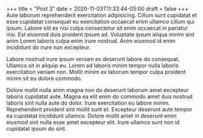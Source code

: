+++
title = "Post 3"
date = 2020-11-03T11:33:44-05:00
draft = false
+++
Aute laborum reprehenderit exercitation adipisicing. Cillum sunt cupidatat et esse cupidatat consequat eu exercitation occaecat enim ullamco cillum qui ipsum. Labore elit ex nisi culpa consectetur sit enim occaecat in pariatur nisi. Est eiusmod duis proident ipsum ad. Voluptate ipsum aliqua minim sint anim Lorem laboris culpa enim irure nostrud. Anim eiusmod id enim incididunt do irure non excepteur.

Labore nostrud irure ipsum veniam ex deserunt labore do consequat. Ullamco sit in aliquip eu. Lorem ad laboris minim tempor nulla laboris exercitation veniam non. Mollit minim ex laborum tempor culpa proident minim sit eu dolore commodo.

Dolore mollit nulla anim magna non do deserunt laborum amet excepteur laboris cupidatat aute. Magna ea elit enim do commodo amet duis nostrud laboris sint nulla aute do dolor. Irure exercitation eu labore minim. Reprehenderit proident sint mollit sunt et. Excepteur deserunt aute tempor ea cupidatat incididunt ullamco. Dolore mollit amet in deserunt enim eiusmod sint nulla esse amet excepteur elit. Irure ullamco sunt non id cupidatat ipsum do sint.
